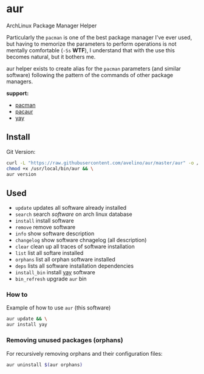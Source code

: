 # aur

ArchLinux Package Manager Helper

Particularly the `pacman` is one of the best package manager I've ever used, but having to memorize the parameters to perform operations is not mentally comfortable (`-Ss` **WTF**), I understand that with the use this becomes natural, but it bothers me.

aur helper exists to create alias for the `pacman` parameters (and similar software) following the pattern of the commands of other package managers.

**support:**

- [pacman](https://wiki.archlinux.org/index.php/pacman)
- [pacaur](https://github.com/E5ten/pacaur)
- [yay](https://github.com/Jguer/yay)


## Install

Git Version:

```sh
curl -L "https://raw.githubusercontent.com/avelino/aur/master/aur" -o /usr/local/bin/aur && \
chmod +x /usr/local/bin/aur && \
aur version
```

## Used

- `update` updates all software already installed
- `search` search _software_ on arch linux database
- `install` install software
- `remove` remove software
- `info` show software description
- `changelog` show software chnagelog (all description)
- `clear` clean up all traces of software installation
- `list` list all softare installed
- `orphans` list all orphan software installed
- `deps` lists all software installation dependencies
- `install_bin` install [yay](https://github.com/Jguer/yay) software
- `bin_refresh` upgrade `aur` bin

### How to

Example of how to use `aur` (this software)

```sh
aur update && \
aur install yay
```

### Removing unused packages (orphans)

For recursively removing orphans and their configuration files:

```sh
aur uninstall $(aur orphans)
```
